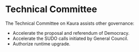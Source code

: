 # Technical Committee

The Technical Committee on Kaura assists other governance:

* Accelerate the proposal and referendum of Democracy.
* Accelerate the SUDO calls initiated by General Council.
* Authorize runtime upgrade.